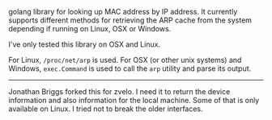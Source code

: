 golang library for looking up MAC address by IP address. It currently supports
different methods for retrieving the ARP cache from the system depending if running
on Linux, OSX or Windows. 

I've only tested this library on OSX and Linux. 

For Linux, `/proc/net/arp` is used. For OSX (or other unix systems) and Windows,
`exec.Command` is used to call the `arp` utility and parse its output. 

-----

Jonathan Briggs forked this for zvelo.
I need it to return the device information and also information for the
local machine. Some of that is only available on Linux. I tried not to
break the older interfaces.

